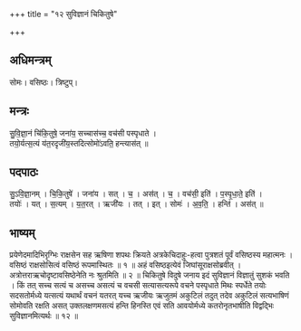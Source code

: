 +++
title = "१२ सुविज्ञानं चिकितुषे"

+++
## अधिमन्त्रम्
सोमः। वसिष्ठः। त्रिष्टुप्।

## मन्त्रः
सु॒वि॒ज्ञा॒नं चि॑कि॒तुषे॒ जना॑य॒ सच्चास॑च्च॒ वच॑सी पस्पृधाते ।  
तयो॒र्यत्स॒त्यं य॑त॒रदृजी॑य॒स्तदित्सोमो॑ऽवति॒ हन्त्यास॑त् ॥

## पदपाठः
सु॒ऽवि॒ज्ञा॒नम् । चि॒कि॒तुषे॑ । जना॑य । सत् । च॒ । अस॑त् । च॒ । वच॑सी॒ इति॑ । प॒स्पृ॒धा॒ते॒ इति॑ ।  
तयोः॑ । यत् । स॒त्यम् । य॒त॒रत् । ऋजी॑यः । तत् । इत् । सोमः॑ । अ॒व॒ति॒ । हन्ति॑ । अस॑त् ॥

## भाष्यम्
प्रयेणेदमादिभिरृग्भिः राक्षसेन सह ऋषिणा शपथः क्रियते अत्रकेचिदाहुः-हत्वा पुत्रशतं पूर्वं वसिष्ठस्य महात्मनः । वसिष्ठं राक्षसोसित्वं वसिष्ठं रूपमास्थितः ॥ १ ॥ अहं वसिष्ठइत्येवं जिघांसूराक्षसोब्रवीत् । अत्रोत्तराऋचोदृष्टावसिष्ठेनेति नः श्रुतमिति ॥ २ ॥ चिकितुषे विदुषे जनाय इदं सुविज्ञानं विज्ञातुं सुशकं भवति । किं तत् सच्च सत्यं च असच्च असत्यं च वचसी सत्यासत्यरूपे वचने पस्पृधाते मिथः स्पर्धेते तयोः सदसतोर्मध्ये यत्सत्यं यथार्थं वचनं यतरत् यच्च ऋजीयः ऋजुतमं अकुटिलं तदुत् तदेव अकुटिलं सत्यभाषिणं सोमोवति रक्षति असत् उक्तलक्षणमसत्यं हन्ति हिनस्ति एवं सति आवयोर्मध्ये कतरोनृतभाषीति विद्वद्भिः सुविज्ञानमित्यर्थः ॥ १२ ॥